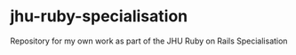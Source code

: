 # jhu-ruby-specialisation
Repository for my own work as part of the JHU Ruby on Rails Specialisation
